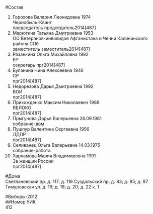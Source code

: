 #Состав  
1. Горохова Валерия Леонидовна 1974  
    Чернобыль-Квант  
    председатель председатель2014[487]  
2. Марютина Татьяна Дмитриевна 1953  
    ОО Ветеранов-инвалидов Афганистана и Чечни Калининского района СПб  
    заместитель заместитель2014[487]  
3. Рязанкина Ольга Михайловна 1992  
    ЕР  
    секретарь прг2014[487]  
4. Буланина Нина Алексеевна 1946  
    СР  
    прг2014[487]  
5. Недорезова Дарья Дмитриевна 1992  
    ВОИ  
    прг2014[487]  
6. Прихожденко Максим Николаевич 1988  
    ЯБЛОКО  
    прг2014[487]  
7. Прыгунова Дарья Валерьевна 26.09.1981  
    собрание-дом  
8. Пушпур Валентина Сергеевна 1956  
    ЛДПР  
    прг2014[487]  
9. Селиванец Ольга Валерьевна 14.03.1975  
    собрание-работа  
10. Харламова Мария Владимировна 1991  
    За женщин России  
    прг2014[487]  
  
#Дома  
Светлановский пр. д. 117; д. 119 Суздальский пр. д. 83; д. 85; д. 87 Тимуровская ул. д. 16; д. 18; д. 20; д. 22 к. 1  
  
#Выборы-2012  
##Номер УИК  
412  
